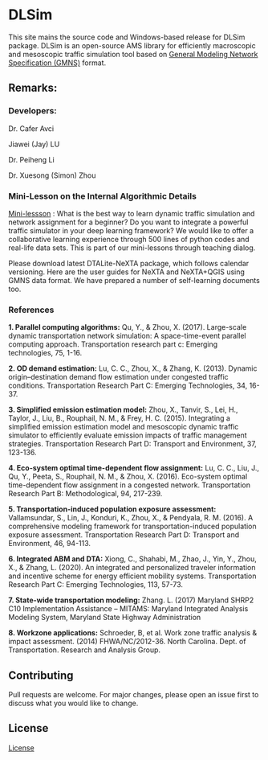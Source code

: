 # DLSim

This site mains the source code and Windows-based release for DLSim package. DLSim is an open-source AMS library for efficiently macroscopic and mesoscopic traffic simulation tool based on [General Modeling Network Specification (GMNS)](https://github.com/zephyr-data-specs/GMNS) format. 



## Remarks:

### Developers:

Dr. Cafer Avci

Jiawei (Jay) LU

Dr. Peiheng Li

Dr. Xuesong (Simon) Zhou

 ### Mini-Lesson on the Internal Algorithmic Details

[Mini-lessson](https://www.youtube.com/watch?v=rorZAhNNOf0&feature=youtu.be) : What is the best way to learn dynamic traffic simulation and network assignment for a beginner? Do you want to integrate a powerful traffic simulator in your deep learning framework? We would like to offer a collaborative learning experience through 500 lines of python codes and real-life data sets. This is part of our mini-lessons through teaching dialog.

Please download latest DTALite-NeXTA package, which follows calendar versioning. Here are the user guides for NeXTA and NeXTA+QGIS using GMNS data format. We have prepared a number of self-learning documents too.

### References

**1. Parallel computing algorithms:** Qu, Y., & Zhou, X. (2017). Large-scale dynamic transportation network simulation: A space-time-event parallel computing approach. Transportation research part c: Emerging technologies, 75, 1-16.

**2. OD demand estimation:** Lu, C. C., Zhou, X., & Zhang, K. (2013). Dynamic origin–destination demand flow estimation under congested traffic conditions. Transportation Research Part C: Emerging Technologies, 34, 16-37.

**3. Simplified emission estimation model:** Zhou, X., Tanvir, S., Lei, H., Taylor, J., Liu, B., Rouphail, N. M., & Frey, H. C. (2015). Integrating a simplified emission estimation model and mesoscopic dynamic traffic simulator to efficiently evaluate emission impacts of traffic management strategies. Transportation Research Part D: Transport and Environment, 37, 123-136.

**4. Eco-system optimal time-dependent flow assignment:** Lu, C. C., Liu, J., Qu, Y., Peeta, S., Rouphail, N. M., & Zhou, X. (2016). Eco-system optimal time-dependent flow assignment in a congested network. Transportation Research Part B: Methodological, 94, 217-239.

**5. Transportation-induced population exposure assessment:** Vallamsundar, S., Lin, J., Konduri, K., Zhou, X., & Pendyala, R. M. (2016). A comprehensive modeling framework for transportation-induced population exposure assessment. Transportation Research Part D: Transport and Environment, 46, 94-113.

**6. Integrated ABM and DTA:** Xiong, C., Shahabi, M., Zhao, J., Yin, Y., Zhou, X., & Zhang, L. (2020). An integrated and personalized traveler information and incentive scheme for energy efficient mobility systems. Transportation Research Part C: Emerging Technologies, 113, 57-73.

**7. State-wide transportation modeling:** Zhang. L. (2017) Maryland SHRP2 C10 Implementation Assistance – MITAMS: Maryland Integrated Analysis Modeling System, Maryland State Highway Administration

**8. Workzone applications:** Schroeder, B, et al. Work zone traffic analysis & impact assessment. (2014) FHWA/NC/2012-36. North Carolina. Dept. of Transportation. Research and Analysis Group.

## Contributing
Pull requests are welcome. For major changes, please open an issue first to discuss what you would like to change.


## License
[License](https://github.com/asu-trans-ai-lab/DLSim)

